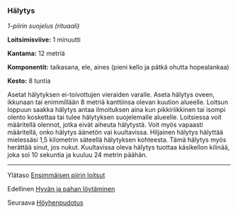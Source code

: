 ### Hälytys

*1-piirin suojelus (rituaali)*

**Loitsimisviive:** 1 minuutti

**Kantama:** 12 metriä

**Komponentit:** taikasana, ele, aines (pieni kello ja pätkä ohutta hopealankaa)

**Kesto:** 8 tuntia

Asetat hälytyksen ei-toivottujen vieraiden varalle. Aseta hälytys
oveen, ikkunaan tai enimmillään 8 metriä kanttiinsa olevan
kuution alueelle. Loitsun loppuun saakka hälytys antaa ilmoituksen
aina kun pikkiriikkinen tai isompi olento koskettaa tai
tulee hälytyksen suojelemalle alueelle. Loitsiessa voit määritellä
olennot, jotka eivät aiheuta hälytystä. Voit myös vapaasti määritellä,
onko hälytys äänetön vai kuultavissa. Hiljainen hälytys
hälyttää mielessäsi 1,5 kilometrin säteellä hälytyksen kohteesta.
Tämä hälytys myös herättää sinut, jos nukut. Kuultavissa oleva
hälytys tuottaa käsikellon kilinää, joka soi 10 sekuntia ja kuuluu
24 metrin päähän.

----

Ylätaso [Ensimmäisen piirin loitsut](1.piirin_loitsut.md)

Edellinen [Hyvän ja pahan löytäminen](Hyvän_ja_pahan_löytäminen.md)

Seuraava [Höyhenpudotus](Höyhenpudotus.md)